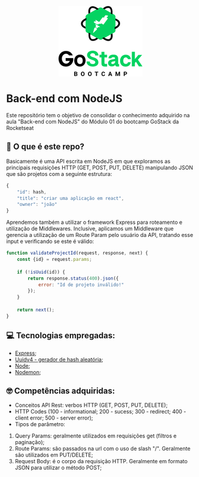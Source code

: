 <div align=center>
<img src="https://raw.githubusercontent.com/jgsneves/goStackModulo1Backend/master/gostack_rocketseat.png" />
</div>

# Back-end com NodeJS

Este repositório tem o objetivo de consolidar o conhecimento adquirido na aula "Back-end com NodeJS" do Módulo 01 do bootcamp GoStack da Rocketseat


## :memo: O que é este repo?

Basicamente é uma API escrita em NodeJS em que exploramos as principais requisições HTTP (GET, POST, PUT, DELETE) manipulando JSON que são projetos com a seguinte estrutura:

```js
{
	"id": hash,
	"title": "criar uma aplicação em react",
	"owner": "joão"
}
```
Aprendemos também a utilizar o framework Express para roteamento e utilização de Middlewares. Inclusive, aplicamos um Middleware que gerencia a utilização de um Route Param pelo usuário da API, tratando esse input e verificando se este é válido:

```js
function validateProjectId(request, response, next) {
    const {id} = request.params;

    if (!isUuid(id)) {
        return response.status(400).json({
            error: "Id de projeto inválido!"
        });
    }

    return next();
}
```

## :computer: Tecnologias empregadas:
- [Express](https://expressjs.com/);
- [Uuidv4 - gerador de hash aleatória](https://www.npmjs.com/package/uuidv4);
- [Node](https://nodejs.org/en/);
- [Nodemon](https://nodemon.io/);

## :nerd_face: Competências adquiridas:
- Conceitos API Rest: verbos HTTP (GET, POST, PUT, DELETE);
- HTTP Codes (100 - informational; 200 - sucess; 300 - redirect; 400 - client error; 500 - server error);
- Tipos de parâmetro:
1. Query Params: geralmente utilizados em requisições get (filtros e paginação);
2. Route Params: são passados na url com o uso de slash "/". Geralmente são utilizados em PUT/DELETE;
3. Request Body: é o corpo da requisição HTTP. Geralmente em formato JSON para utilizar o método POST;

